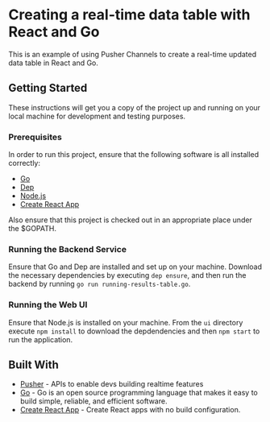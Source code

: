 # Creating a real-time data table with React and Go

This is an example of using Pusher Channels to create a real-time updated data table in React and Go.

## Getting Started

These instructions will get you a copy of the project up and running on your local machine for development and testing purposes. 

### Prerequisites

In order to run this project, ensure that the following software is all installed correctly:

* [Go](https://golang.org/)
* [Dep](https://golang.github.io/dep/)
* [Node.js](https://nodejs.org/en/)
* [Create React App](https://github.com/facebook/create-react-app)

Also ensure that this project is checked out in an appropriate place under the $GOPATH.

### Running the Backend Service

Ensure that Go and Dep are installed and set up on your machine. Download the necessary dependencies by executing `dep ensure`, and then run the backend by running `go run running-results-table.go`.

### Running the Web UI

Ensure that Node.js is installed on your machine. From the `ui` directory execute `npm install` to download the depdendencies and then `npm start` to run the application.

## Built With

* [Pusher](https://pusher.com/) - APIs to enable devs building realtime features
* [Go](https://golang.org/) - Go is an open source programming language that makes it easy to build simple, reliable, and efficient software.
* [Create React App](https://github.com/facebook/create-react-app) - Create React apps with no build configuration.

